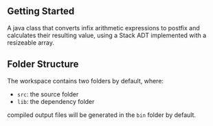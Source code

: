 ## Getting Started

A java class that converts infix arithmetic expressions to postfix and calculates
their resulting value, using a Stack ADT implemented with a resizeable array.

## Folder Structure

The workspace contains two folders by default, where:

- `src`: the source folder
- `lib`: the dependency folder

compiled output files will be generated in the `bin` folder by default.

